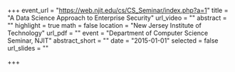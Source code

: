 +++
event_url = "https://web.njit.edu/cs/CS_Seminar/index.php?a=1"
title = "A Data Science Approach to Enterprise Security"
url_video = ""
abstract = ""
highlight = true
math = false
location = "New Jersey Institute of Technology"
url_pdf = ""
event = "Department of Computer Science Seminar, NJIT"
abstract_short = ""
date = "2015-01-01"
selected = false
url_slides = ""

+++

